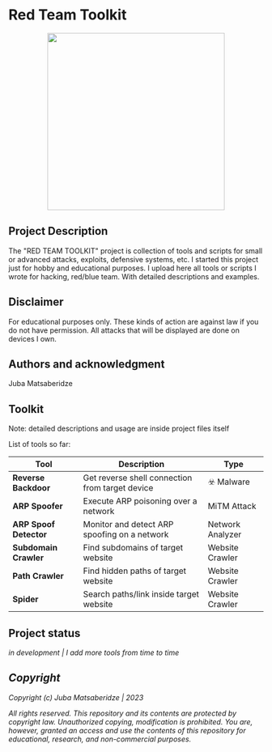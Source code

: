 # Red Team Toolkit

<p align="center">
  <img src="https://user-images.githubusercontent.com/53910160/231494435-8493afbd-2e68-45fe-b72c-c3ccab2d5f62.jpg" width="350px"/>
</p>

## Project Description
The "RED TEAM TOOLKIT" project is collection of tools and scripts for small or advanced attacks, exploits, defensive systems, etc. I started this project just for hobby and educational purposes. I upload here all tools or scripts I wrote for hacking, red/blue team. With detailed descriptions and examples.

## Disclaimer
For educational purposes only. These kinds of action are against law if you do not have permission. All attacks that will be displayed are done on devices I own.

## Authors and acknowledgment
Juba Matsaberidze

## Toolkit

Note: detailed descriptions and usage are inside project files itself

List of tools so far:

| Tool | Description | Type |
| --- | --- | --- |
| **Reverse Backdoor** | Get reverse shell connection from target device | ☣️ Malware |
| **ARP Spoofer** | Execute ARP poisoning over a network | MiTM Attack |
| **ARP Spoof Detector** | Monitor and detect ARP spoofing on a network | Network Analyzer |
| **Subdomain Crawler** | Find subdomains of target website | Website Crawler |
| **Path Crawler** | Find hidden paths of target website | Website Crawler |
| **Spider** | Search paths/link inside target website | Website Crawler |


## Project status
<i>in development</li> | I add more tools from time to time

## Copyright 
Copyright (c) Juba Matsaberidze | 2023

All rights reserved. This repository and its contents are protected by copyright law. Unauthorized copying, modification is prohibited.
You are, however, granted an access and use the contents of this repository for educational, research, and non-commercial purposes.
